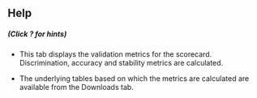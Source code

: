 

## Help
##### (Click ? for hints)

* This tab displays the validation metrics for the scorecard. Discrimination,
accuracy and stability metrics are calculated.

* The underlying tables based on which the metrics are calculated are available
from the Downloads tab.
